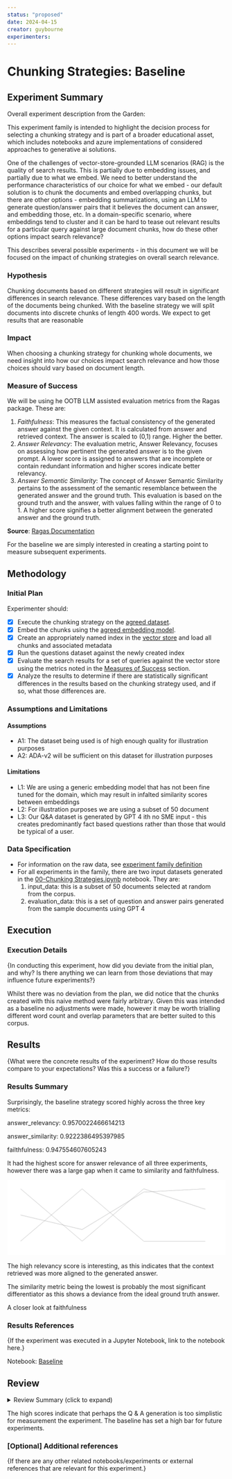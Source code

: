 ```yaml
---
status: "proposed"
date: 2024-04-15
creator: guybourne
experimenters: 
---
```


# Chunking Strategies: Baseline

## Experiment Summary

Overall experiment description from the Garden:

This experiment family is intended to highlight the decision process for selecting a chunking strategy and is part of a broader educational asset, which includes notebooks and azure implementations of considered approaches to generative ai solutions. 

One of the challenges of vector-store-grounded LLM scenarios (RAG) is the quality of search results. This is partially due to embedding issues, and partially due to what we embed. We need to better understand the performance characteristics of our choice for what we embed - our default solution is to chunk the documents and embed overlapping chunks, but there are other options - embedding summarizations, using an LLM to generate question/answer pairs that it believes the document can answer, and embedding those, etc. In a domain-specific scenario, where embeddings tend to cluster and it can be hard to tease out relevant results for a particular query against large document chunks, how do these other options impact search relevance?

This describes several possible experiments - in this document we will be focused on the impact of chunking strategies on overall search relevance.

### Hypothesis
<!-- Creator should fill this in -->

Chunking documents based on different strategies will result in significant differences in search relevance. These differences vary based on the length of the documents being chunked. With the baseline strategy we will split documents into discrete chunks of length 400 words. We expect to get results that are reasonable

### Impact
<!-- Creator should fill this in -->

When choosing a chunking strategy for chunking whole documents, we need insight into how our choices impact search relevance and how those choices should vary based on document length.

### Measure of Success
<!-- Creator should fill this in -->

We will be using he OOTB LLM assisted evaluation metrics from the Ragas package. These are:

1. *Faithfulness*: This measures the factual consistency of the generated answer against the given context. It is calculated from answer and retrieved context. The answer is scaled to (0,1) range. Higher the better.
2. *Answer Relevancy*: The evaluation metric, Answer Relevancy, focuses on assessing how pertinent the generated answer is to the given prompt. A lower score is assigned to answers that are incomplete or contain redundant information and higher scores indicate better relevancy.
3. *Answer Semantic Similarity*: The concept of Answer Semantic Similarity pertains to the assessment of the semantic resemblance between the generated answer and the ground truth. This evaluation is based on the ground truth and the answer, with values falling within the range of 0 to 1. A higher score signifies a better alignment between the generated answer and the ground truth.

**Source**: [Ragas Documentation](https://docs.ragas.io/en/stable/concepts/metrics/index.html#ragas-metrics)

For the baseline we are simply interested in creating a starting point to measure subsequent experiments.

## Methodology

### Initial Plan
<!-- Creator should fill this in -->

Experimenter should:
- [X] Execute the chunking strategy on the [agreed dataset](adrs/ADR%20-%20Data.md).
- [X] Embed the chunks using the [agreed embedding model](adrs/ADR%20-%20Embedding%20Model.md).
- [X] Create an appropriately named index in the [vector store](adrs/ADR%20-%20Vectorstore.md) and load all chunks and associated metadata 
- [X] Run the questions dataset against the newly created index 
- [X] Evaluate the search results for a set of queries against the vector store using the metrics noted in the [Measures of Success](#measure-of-success) section.
- [X] Analyze the results to determine if there are statistically significant differences in the results based on the chunking strategy used, and if so, what those differences are.

### Assumptions and Limitations

#### Assumptions

- A1: The dataset being used is of high enough quality for illustration purposes
- A2: ADA-v2 will be sufficient on this dataset for illustration purposes

#### Limitations

- L1: We are using a generic embedding model that has not been fine tuned for the domain, which may result in infalted similarity scores between embeddings 
- L2: For illustration purposes we are using a subset of 50 document
- L3: Our Q&A dataset is generated by GPT 4 ith no SME input - this creates predominantly fact based questions rather than those that would be typical of a user.

### Data Specification

- For information on the raw data, see [experiment family definition](./00-chunking-strategies-family.md)
- For all experiments in the family, there are two input datasets generated in the [00-Chunking Strategies.ipynb](../00-Chunking%20Strategies.ipynb) notebook. They are:
    1. input_data: this is a subset of 50 documents selected at random from the corpus. 
    2. evaluation_data: this is a set of question and answer pairs generated from the sample documents using GPT 4

## Execution 

### Execution Details
<!-- Experimenter should fill this in -->

{In conducting this experiment, how did you deviate from the initial plan, and why? Is there anything we can learn from those deviations that may influence future experiments?}

Whilst there was no deviation from the plan, we did notice that the chunks created with this naive method were fairly arbitrary. Given this was intended as a baseline no adjustments were made, however it may be worth trialling different word count and overlap parameters that are better suited to this corpus.

## Results
<!-- Experimenter should fill this in -->

{What were the concrete results of the experiment? How do those results compare to your expectations? Was this a success or a failure?}

### Results Summary

<TODO>
Surprisingly, the baseline strategy scored highly across the three key metrics:

answer_relevancy: 0.9570022466614213

answer_similarity: 0.9222386495397985

failthfulness: 0.947554607605243

It had the highest score for answer relevance of all three experiments, however there was a large gap when it came to similarity and faithfulness.

![alt text](image.png)

The high relevancy score is interesting, as this indicates that the context retrieved was more aligned to the generated answer. 

The similarity metric being the lowest is probably the most significant differentiator as this shows a deviance from the ideal ground truth answer.

A closer look at faithfulness 

### Results References
<!-- Experimenter should fill this in -->

{If the experiment was executed in a Jupyter Notebook, link to the notebook here.}

Notebook: [Baseline](../01-Baseline%20Strategy.ipynb)

## Review
<details><summary>Review Summary (click to expand)</summary>
What were the key takeaways from the review process? Were there any significant issues raised during review that need to be addressed?
</details>

The high scores indicate that perhaps the Q & A generation is too simplistic for measurement the experiment. The baseline has set a high bar for future experiments.

### [Optional] Additional references
<!-- Experimenter should fill this in -->

{If there are any other related notebooks/experiments or external references that are relevant for this experiment.}